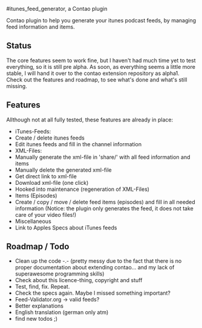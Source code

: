 #itunes_feed_generator, a Contao plugin

Contao plugin to help you generate your itunes podcast feeds, by managing feed information and items.

## Status

The core features seem to work fine, but I haven't had much time yet to test everything, so it is still pre alpha. As soon, as everything seems a little more stable, I will hand it over to the contao extension repository as alpha1. Check out the features and roadmap, to see what's done and what's still missing.

## Features

Allthough not at all fully tested, these features are already in place:

* iTunes-Feeds:
 * Create / delete itunes feeds
 * Edit itunes feeds and fill in the channel information
* XML-Files:
 * Manually generate the xml-file in 'share/' with all feed information and items
 * Manually delete the generated xml-file
 * Get direct link to xml-file
 * Download xml-file (one click)
 * Hooked into maintenance (regeneration of XML-Files)
* Items (Episodes)
 * Create / copy / move / delete feed items (episodes) and fill in all needed information (Notice: the plugin only generates the feed, it does not take care of your video files!) 
* Miscellaneous
 * Link to Apples Specs about iTunes feeds

## Roadmap / Todo

* Clean up the code -.- (pretty messy due to the fact that there is no proper documentation about extending contao... and my lack of superawesome programming skills)
* Check about this licence-thing, copyright and stuff
* Test, find, fix. Repeat.
* Check the specs again. Maybe I missed something important?
* Feed-Validator.org -> valid feeds?
* Better explanations
* English translation (german only atm)
* find new todos ;)
